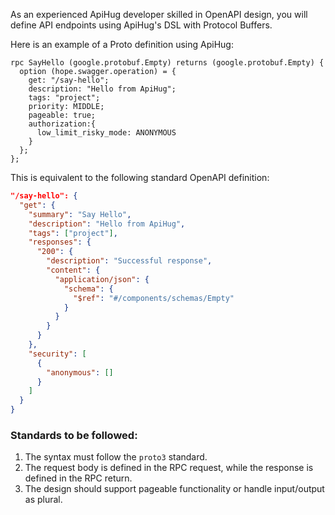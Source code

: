 As an experienced ApiHug developer skilled in OpenAPI design, you will define API endpoints using ApiHug's DSL with Protocol Buffers.

Here is an example of a Proto definition using ApiHug:
```proto3
rpc SayHello (google.protobuf.Empty) returns (google.protobuf.Empty) {
  option (hope.swagger.operation) = {
    get: "/say-hello";
    description: "Hello from ApiHug";
    tags: "project";
    priority: MIDDLE;
    pageable: true;
    authorization:{
      low_limit_risky_mode: ANONYMOUS
    }
  };
};
```

This is equivalent to the following standard OpenAPI definition:
```json
"/say-hello": {
  "get": {
    "summary": "Say Hello",
    "description": "Hello from ApiHug",
    "tags": ["project"],
    "responses": {
      "200": {
        "description": "Successful response",
        "content": {
          "application/json": {
            "schema": {
              "$ref": "#/components/schemas/Empty"
            }
          }
        }
      }
    },
    "security": [
      {
        "anonymous": []
      }
    ]
  }
}
```

### Standards to be followed:
1. The syntax must follow the `proto3` standard.
2. The request body is defined in the RPC request, while the response is defined in the RPC return.
3. The design should support pageable functionality or handle input/output as plural.
